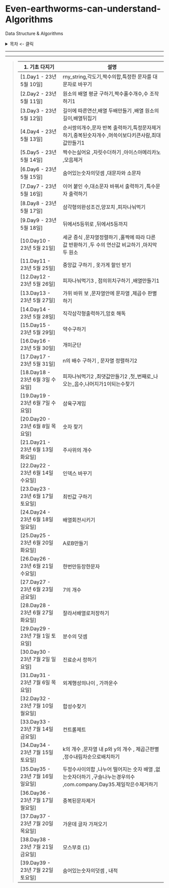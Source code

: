 # Even-earthworms-can-understand-Algorithms

Data Structure &amp; Algorithms

<details>
<summary>목차 <- 클릭</summary>

### - 1. 기초 다지기

</details>

***

***
> | 1. 기초 다지기                   | 설명                                                                        
> |-----------------------------|---------------------------------------------------------------------------|
> | [1.Day1 - 23년 5월 10일]       | rny_string,각도기,짝수의합,특정한 문자를 대문자로 바꾸기                                      |
> | [2.Day2 - 23년 5월 11일]       | 원소의 배열 평균 구하기,짝수홀수개수,수 조작하기1                                              |
> | [3.Day3 - 23년 5월 12일]       | 길이에 따른연산,배열 두배만들기 ,배열 원소의 길이,배열뒤집기                                        |
> | [4.Day4 - 23년 5월 13일]       | 순서쌍의개수,문자 반복 출력하기,특정문자제거하기,중복된숫자개수 ,머쓱이보다키큰사람,최대값만들기1                     |
> | [5.Day5 - 23년 5월 14일]       | 짝수는싫어요 ,자릿수더하기 ,아이스아메리카노  ,모음제거                                           |
> | [6.Day6 - 23년 5월 15일]       | 숨어있는숫자의덧셈 ,대문자와 소문자                                                       |
> | [7.Day7 - 23년 5월 16일]       | 이어 붙인 수,대소문자 바꿔서 출력하기  ,특수문자 출력하기                                         |
> | [8.Day8 - 23년 5월 17일]       | 삼각형의완성조건,양꼬치 ,피자나눠먹기                                                      |
> | [9.Day9 - 23년 5월 18일]       | 뒤에서5등위로   ,뒤에서5등까지                                                        |
> | [10.Day10 - 23년 5월 21일]     | 세균 증식 ,문자열정렬하기 ,홀짝에 따라 다른 값 반환하기 ,두 수의 연산값 비교하기 ,마지막 두 원소                 
> | [11.Day11 - 23년 5월 25일]     | 중앙값 구하기 , 옷가게 할인 받기                                                       | 
> | [12.Day12 - 23년 5월 26일]     | 피자나눠먹기3 , 점의위치구하기   ,배열만들기1                                               | 
> | [13.Day13 - 23년 5월 27일]     | 가위 바위 보  ,문자열안에 문자열 ,제곱수 판별하기                                             | 
> | [14.Day14 - 23년 5월 28일]     | 직각삼각형출력하기,암호 해독                                                           | 
> | [15.Day15 - 23년 5월 29일]     | 약수구하기                                                                     | 
> | [16.Day16 - 23년 5월 30일]     | 개미군단                                                                      | 
> | [17.Day17 - 23년 5월 31일]     | n의 배수 구하기 , 문자열 정렬하기2                                                     | 
> | [18.Day18 - 23년 6월 3일 수요일]  | 피자나눠먹기2 ,최댓값만들기2 ,첫_번째로_나오는_음수,나머지가1이되는수찾기                                | 
> | [19.Day19 - 23년 6월 7일 수요일]  | 삼육구게임                                                                     | 
> | [20.Day20 - 23년 6월 8일 목요일]  | 숫자 찾기                                                                     | 
> | [21.Day21 - 23년 6월 13일 화요일] | 주사위의 개수                                                                   | 
> | [22.Day22 - 23년 6월 14일 수요일] | 인덱스 바꾸기                                                                   | 
> | [23.Day23 - 23년 6월 17일 토요일] | 최빈값 구하기                                                                   | 
> | [24.Day24 - 23년 6월 18일 일요일] | 배열회전시키기                                                                   | 
> | [25.Day25 - 23년 6월 20일 화요일] | A로B만들기                                                                    | 
> | [26.Day26 - 23년 6월 21일 수요일] | 한번만등장한문자                                                                  | 
> | [27.Day27 - 23년 6월 23일 금요일] | 7의 개수                                                                     | 
> | [28.Day28 - 23년 6월 27일 화요일] | 잘라서배열로저장하기                                                                |
> | [29.Day29 - 23년 7월 1일 토요일]  | 분수의 덧셈                                                                    |
> | [30.Day30 - 23년 7월 2일 일요일]  | 진료순서 정하기                                                                  |
> | [31.Day31 - 23년 7월 6일 목요일]  | 외계행성의나이  , 가까운수                                                           |
> | [32.Day32 - 23년 7월 10일 월요일] | 합성수찾기                                                                     |
> | [33.Day33 - 23년 7월 14일 금요일] | 컨트롤제트                                                                     |
> | [34.Day34 - 23년 7월 15일 토요일] | k의 개수 ,문자열 내 p와 y의 개수 , 제곱근판별   ,정수내림차순으로배치하기                             |
> | [35.Day35 - 23년 7월 16일 일요일] | 두정수사이의합 ,나누어 떨어지는 숫자 배열  ,없는숫자더하기 ,구슬나누는경우의수 ,com.company.Day35.제일작은수제거하기 |
> | [36.Day36 - 23년 7월 17일 월요일] | 중복된문자제거                                                                   |
> | [37.Day37 - 23년 7월 20일 목요일] | 가운데 글자 가져오기                                                               |
> | [38.Day38 - 23년 7월 21일 금요일] | 모스부호 (1)                                                                  |
> | [39.Day39 - 23년 7월 22일 토요일] | 숨어있는숫자의덧셈 , 내적                                                            |
